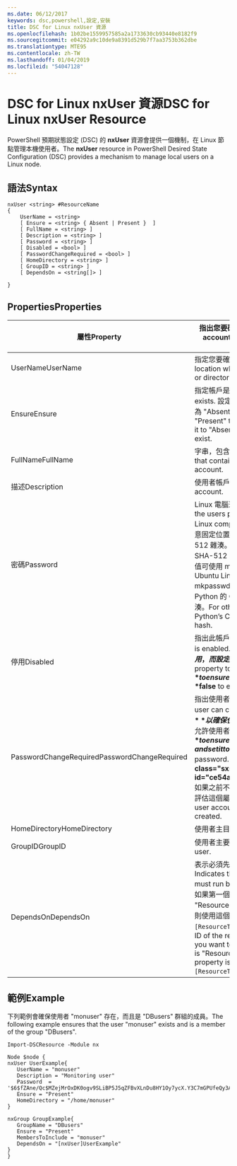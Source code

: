 ```yaml
---
ms.date: 06/12/2017
keywords: dsc,powershell,設定,安裝
title: DSC for Linux nxUser 資源
ms.openlocfilehash: 1b02be1559957585a2a1733630cb93440e8182f9
ms.sourcegitcommit: e04292a9c10de9a8391d529b7f7aa3753b362dbe
ms.translationtype: MTE95
ms.contentlocale: zh-TW
ms.lasthandoff: 01/04/2019
ms.locfileid: "54047128"
---
```

# <a name="dsc-for-linux-nxuser-resource"></a><span data-ttu-id="ce54a-103">DSC for Linux nxUser 資源</span><span class="sxs-lookup"><span data-stu-id="ce54a-103">DSC for Linux nxUser Resource</span></span>

<span data-ttu-id="ce54a-104">PowerShell 預期狀態設定 (DSC) 的 **nxUser** 資源會提供一個機制，在 Linux 節點管理本機使用者。</span><span class="sxs-lookup"><span data-stu-id="ce54a-104">The **nxUser** resource in PowerShell Desired State Configuration (DSC) provides a mechanism to manage local users on a Linux node.</span></span>

## <a name="syntax"></a><span data-ttu-id="ce54a-105">語法</span><span class="sxs-lookup"><span data-stu-id="ce54a-105">Syntax</span></span>

```
nxUser <string> #ResourceName
{
    UserName = <string>
    [ Ensure = <string> { Absent | Present }  ]
    [ FullName = <string> ]
    [ Description = <string> ]
    [ Password = <string> ]
    [ Disabled = <bool> ]
    [ PasswordChangeRequired = <bool> ]
    [ HomeDirectory = <string> ]
    [ GroupID = <string> ]
    [ DependsOn = <string[]> ]

}
```

## <a name="properties"></a><span data-ttu-id="ce54a-106">Properties</span><span class="sxs-lookup"><span data-stu-id="ce54a-106">Properties</span></span>

|  <span data-ttu-id="ce54a-107">屬性</span><span class="sxs-lookup"><span data-stu-id="ce54a-107">Property</span></span> |  <span data-ttu-id="ce54a-108">指出您要確保其特定狀態的帳戶名稱。</span><span class="sxs-lookup"><span data-stu-id="ce54a-108">Indicates the account name for which you want to ensure a specific state.</span></span> |
|---|---|
| <span data-ttu-id="ce54a-109">UserName</span><span class="sxs-lookup"><span data-stu-id="ce54a-109">UserName</span></span>| <span data-ttu-id="ce54a-110">指定您要確認檔案或目錄狀態的位置。</span><span class="sxs-lookup"><span data-stu-id="ce54a-110">Specifies the location where you want to ensure the state for a file or directory.</span></span>|
| <span data-ttu-id="ce54a-111">Ensure</span><span class="sxs-lookup"><span data-stu-id="ce54a-111">Ensure</span></span>| <span data-ttu-id="ce54a-112">指定帳戶是否存在。</span><span class="sxs-lookup"><span data-stu-id="ce54a-112">Specifies whether the account exists.</span></span> <span data-ttu-id="ce54a-113">設定此屬性為 "Present" 以確保帳戶存在，而設為 "Absent" 可確保帳戶不存在。</span><span class="sxs-lookup"><span data-stu-id="ce54a-113">Set this property to "Present" to ensure that the account exists, and set it to "Absent" to ensure that the account does not exist.</span></span>|
| <span data-ttu-id="ce54a-114">FullName</span><span class="sxs-lookup"><span data-stu-id="ce54a-114">FullName</span></span>| <span data-ttu-id="ce54a-115">字串，包含要用於使用者帳戶的完整名稱。</span><span class="sxs-lookup"><span data-stu-id="ce54a-115">A string that contains the full name to use for the user account.</span></span>|
| <span data-ttu-id="ce54a-116">描述</span><span class="sxs-lookup"><span data-stu-id="ce54a-116">Description</span></span>| <span data-ttu-id="ce54a-117">使用者帳戶的描述。</span><span class="sxs-lookup"><span data-stu-id="ce54a-117">The description for the user account.</span></span>|
| <span data-ttu-id="ce54a-118">密碼</span><span class="sxs-lookup"><span data-stu-id="ce54a-118">Password</span></span>| <span data-ttu-id="ce54a-119">Linux 電腦適當表單的使用者密碼雜湊。</span><span class="sxs-lookup"><span data-stu-id="ce54a-119">The hash of the users password in the appropriate form for the Linux computer.</span></span> <span data-ttu-id="ce54a-120">一般而言，這是「加鹽」過 (在密碼任意固定位置插入特定的字串) 的 SHA-256 或 SHA-512 雜湊。</span><span class="sxs-lookup"><span data-stu-id="ce54a-120">Typically, this is a salted SHA-256, or SHA-512 hash.</span></span> <span data-ttu-id="ce54a-121">在 Debian 和 Ubuntu Linux 上，這個值可使用 mkpasswd 命令產生。</span><span class="sxs-lookup"><span data-stu-id="ce54a-121">On Debian and Ubuntu Linux, this value can be generated with the mkpasswd command.</span></span> <span data-ttu-id="ce54a-122">針對其他 Linux 散發版本，Python 的 Crypt 程式庫的 crypt 方法可用來產生此雜湊。</span><span class="sxs-lookup"><span data-stu-id="ce54a-122">For other Linux distros, the crypt method of Python’s Crypt library can be used to generate the hash.</span></span>|
| <span data-ttu-id="ce54a-123">停用</span><span class="sxs-lookup"><span data-stu-id="ce54a-123">Disabled</span></span>| <span data-ttu-id="ce54a-124">指出此帳戶是否啟用。</span><span class="sxs-lookup"><span data-stu-id="ce54a-124">Indicates whether the account is enabled.</span></span> <span data-ttu-id="ce54a-125">將此屬性設定為 **$true** 以確保此帳戶已停用，而設定為 **$false** 可確定已啟用。</span><span class="sxs-lookup"><span data-stu-id="ce54a-125">Set this property to **$true** to ensure that this account is disabled, and set it to **$false** to ensure that it is enabled.</span></span>|
| <span data-ttu-id="ce54a-126">PasswordChangeRequired</span><span class="sxs-lookup"><span data-stu-id="ce54a-126">PasswordChangeRequired</span></span>| <span data-ttu-id="ce54a-127">指出使用者是否可以變更密碼。</span><span class="sxs-lookup"><span data-stu-id="ce54a-127">Indicates whether the user can change the password.</span></span> <span data-ttu-id="ce54a-128">將此屬性設定為 **$true** 以確保使用者無法變更密碼，而設定為 **$false** 可允許使用者變更密碼。</span><span class="sxs-lookup"><span data-stu-id="ce54a-128">Set this property to **$true** to ensure that the user cannot change the password, and set it to **$false** to allow the user to change the password.</span></span> <span data-ttu-id="ce54a-129">預設值為 **$false**。</span><span class="sxs-lookup"><span data-stu-id="ce54a-129">The default value is **$false**.</span></span> <span data-ttu-id="ce54a-130">如果之前不存在此使用者帳戶，而且正在建立中，才會評估這個屬性。</span><span class="sxs-lookup"><span data-stu-id="ce54a-130">This property is only evaluated if the user account did not exist previously and is being created.</span></span>|
| <span data-ttu-id="ce54a-131">HomeDirectory</span><span class="sxs-lookup"><span data-stu-id="ce54a-131">HomeDirectory</span></span>| <span data-ttu-id="ce54a-132">使用者主目錄。</span><span class="sxs-lookup"><span data-stu-id="ce54a-132">The home directory for the user.</span></span>|
| <span data-ttu-id="ce54a-133">GroupID</span><span class="sxs-lookup"><span data-stu-id="ce54a-133">GroupID</span></span>| <span data-ttu-id="ce54a-134">使用者主要群組識別碼。</span><span class="sxs-lookup"><span data-stu-id="ce54a-134">The primary group ID for the user.</span></span>|
| <span data-ttu-id="ce54a-135">DependsOn</span><span class="sxs-lookup"><span data-stu-id="ce54a-135">DependsOn</span></span> | <span data-ttu-id="ce54a-136">表示必須先執行另一個資源的設定，再設定這個資源。</span><span class="sxs-lookup"><span data-stu-id="ce54a-136">Indicates that the configuration of another resource must run before this resource is configured.</span></span> <span data-ttu-id="ce54a-137">例如，如果第一個想要執行的資源設定指令碼區塊的識別碼是 "ResourceName"，而它的類型是 "ResourceType"，則使用這個屬性的語法就是 `DependsOn = "[ResourceType]ResourceName"`。</span><span class="sxs-lookup"><span data-stu-id="ce54a-137">For example, if the ID of the resource configuration script block that you want to run first is "ResourceName" and its type is "ResourceType", the syntax for using this property is `DependsOn = "[ResourceType]ResourceName"`.</span></span>|

## <a name="example"></a><span data-ttu-id="ce54a-138">範例</span><span class="sxs-lookup"><span data-stu-id="ce54a-138">Example</span></span>

<span data-ttu-id="ce54a-139">下列範例會確保使用者 "monuser" 存在，而且是 "DBusers" 群組的成員。</span><span class="sxs-lookup"><span data-stu-id="ce54a-139">The following example ensures that the user "monuser" exists and is a member of the group "DBusers".</span></span>

```
Import-DSCResource -Module nx

Node $node {
nxUser UserExample{
   UserName = "monuser"
   Description = "Monitoring user"
   Password  =    '$6$fZAne/Qc$MZejMrOxDK0ogv9SLiBP5J5qZFBvXLnDu8HY1Oy7ycX.Y3C7mGPUfeQy3A82ev3zIabhDQnj2ayeuGn02CqE/0'
   Ensure = "Present"
   HomeDirectory = "/home/monuser"
}

nxGroup GroupExample{
   GroupName = "DBusers"
   Ensure = "Present"
   MembersToInclude = "monuser"
   DependsOn = "[nxUser]UserExample"
}
}
```